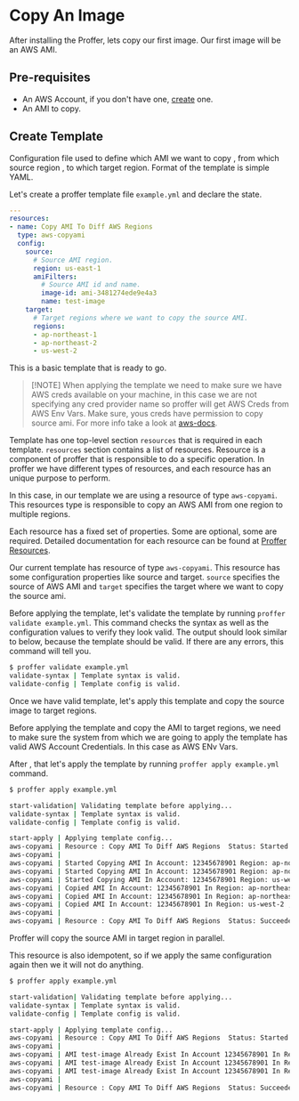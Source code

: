 # Copy An Image

After installing the Proffer, lets copy our first image. Our first image will be an AWS AMI.

## Pre-requisites

* An AWS Account, if you don't have one, [create](https://aws.amazon.com/free/) one.
* An AMI to copy.

## Create Template

Configuration file used to define which AMI we want to copy , from which source region , to which target region. Format of the template is simple YAML.

Let's create a proffer template file `example.yml` and declare the state.

``` YAML
---
resources:
- name: Copy AMI To Diff AWS Regions
  type: aws-copyami
  config:
    source:
      # Source AMI region.
      region: us-east-1
      amiFilters:
        # Source AMI id and name.
        image-id: ami-3481274ede9e4a3
        name: test-image
    target:
      # Target regions where we want to copy the source AMI.
      regions:
      - ap-northeast-1
      - ap-northeast-2
      - us-west-2
```

This is a basic template that is ready to go.

> [!NOTE] When applying the template we need to make sure we have AWS creds available on your machine, in this case we are not specifying any cred provider name so proffer will get AWS Creds from AWS Env Vars. Make sure, yous creds have permission to copy source ami. For more info take a look at [aws-docs](https://docs.aws.amazon.com/AWSEC2/latest/UserGuide/CopyingAMIs.html).

Template has one top-level section `resources` that is required in each template. `resources` section contains a list of resources. Resource is a component of proffer that is responsible to do a specific operation. In proffer we have different types of resources, and each resource has an unique purpose to perform.

In this case, in our template we are using a resource of type `aws-copyami`. This resources type is responsible to copy an AWS AMI from one region to multiple regions.

Each resource has a fixed set of properties. Some are optional, some are required. Detailed documentation for each resource can be found at [Proffer Resources](../resources/README.md).

Our current template has resource of type `aws-copyami`. This resource has some configuration properties like source and target.
`source` specifies the source of AWS AMI and `target` specifies the target where we want to copy the source ami.

Before applying the template, let's validate the template by running `proffer validate example.yml`. This command checks the syntax as well as the configuration values to verify they look valid. The output should look similar to below, because the template should be valid. If there are any errors, this command will tell you.

```Bash
$ proffer validate example.yml
validate-syntax | Template syntax is valid.
validate-config | Template config is valid.
```

Once we have valid template, let's apply this template and copy the source image to target regions.

Before applying the template and copy the AMI to target regions, we need to make sure the system from which we are going to apply the template has valid AWS Account Credentials. In this case as AWS ENv Vars.

After , that let's apply the template by running `proffer apply example.yml` command.

```bash
$ proffer apply example.yml

start-validation| Validating template before applying...
validate-syntax | Template syntax is valid.
validate-config | Template config is valid.

start-apply | Applying template config...
aws-copyami | Resource : Copy AMI To Diff AWS Regions  Status: Started
aws-copyami | 
aws-copyami | Started Copying AMI In Account: 12345678901 Region: ap-northeast-1 ...
aws-copyami | Started Copying AMI In Account: 12345678901 Region: ap-northeast-2 ...
aws-copyami | Started Copying AMI In Account: 12345678901 Region: us-west-2 ...
aws-copyami | Copied AMI In Account: 12345678901 In Region: ap-northeast-1 , New AMI Id Is: ami-0347a3dc51f46491d
aws-copyami | Copied AMI In Account: 12345678901 In Region: ap-northeast-2 , New AMI Id Is: ami-0dd435a3959fb57e4
aws-copyami | Copied AMI In Account: 12345678901 In Region: us-west-2 , New AMI Id Is: ami-09ff2a7d34a6bc60c
aws-copyami | 
aws-copyami | Resource : Copy AMI To Diff AWS Regions  Status: Succeeded

```

Proffer will copy the source AMI in target region in parallel.

This resource is also idempotent, so if we apply the same configuration again then we it will not do anything.

```Bash
$ proffer apply example.yml

start-validation| Validating template before applying...
validate-syntax | Template syntax is valid.
validate-config | Template config is valid.

start-apply | Applying template config...
aws-copyami | Resource : Copy AMI To Diff AWS Regions  Status: Started
aws-copyami | 
aws-copyami | AMI test-image Already Exist In Account 12345678901 In Region ap-northeast-1
aws-copyami | AMI test-image Already Exist In Account 12345678901 In Region ap-northeast-2
aws-copyami | AMI test-image Already Exist In Account 12345678901 In Region us-west-2
aws-copyami | 
aws-copyami | Resource : Copy AMI To Diff AWS Regions  Status: Succeeded

```
